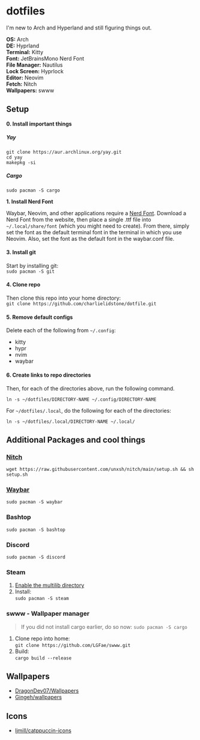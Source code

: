 # dotfiles

I'm new to Arch and Hyperland and still figuring things out.

**OS:** Arch\
**DE:** Hyprland\
**Terminal:** Kitty\
**Font:** JetBrainsMono Nerd Font\
**File Manager:** Nautilus\
**Lock Screen:** Hyprlock\
**Editor:** Neovim\
**Fetch:** Nitch\
**Wallpapers:** swww

## Setup

**0. Install important things**
##### Yay
```
git clone https://aur.archlinux.org/yay.git
cd yay
makepkg -si
```

##### Cargo
```
sudo pacman -S cargo
```

**1. Install Nerd Font**

Waybar, Neovim, and other applications require a [Nerd Font](https://www.nerdfonts.com/font-downloads). Download a Nerd Font from the website, then place a single .ttf file into ```~/.local/share/font``` (which you might need to create). From there, simply set the font as the default terminal font in the terminal in which you use Neovim. Also, set the font as the default font in the waybar.conf file.

#### 3. Install git
Start by installing git:\
```sudo pacman -S git```

#### 4. Clone repo
Then clone this repo into your home directory:\
```git clone https://github.com/charlielidstone/dotfile.git```

#### 5. Remove default configs
Delete each of the following from ```~/.config```:
- kitty
- hypr
- nvim
- waybar

#### 6. Create links to repo directories
Then, for each of the directories above, run the following command.

```ln -s ~/dotfiles/DIRECTORY-NAME ~/.config/DIRECTORY-NAME```

For ```~/dotfiles/.local```, do the following for each of the directories:

```ln -s ~/dotfiles/.local/DIRECTORY-NAME ~/.local/```


## Additional Packages and cool things

### [Nitch](https://github.com/ssleert/nitch)
```wget https://raw.githubusercontent.com/unxsh/nitch/main/setup.sh && sh setup.sh```

### [Waybar](https://github.com/Alexays/Waybar)
```sudo pacman -S waybar```

### Bashtop
```sudo pacman -S bashtop```

### Discord
```sudo pacman -S discord```

### Steam
1. [Enable the multilib directory](https://wiki.archlinux.org/title/Official_repositories#Enabling_multilib)
2. Install:\
   ```sudo pacman -S steam```

### swww - Wallpaper manager
> If you did not install cargo earlier, do so now: ```sudo pacman -S cargo```
1. Clone repo into home:\
   ```git clone https://github.com/LGFae/swww.git```
3. Build:\
   ```cargo build --release```

## Wallpapers
- [DragonDev07/Wallpapers](https://github.com/DragonDev07/Wallpapers)
- [Gingeh/wallpapers](https://github.com/Gingeh/wallpapers)

## Icons
- [ljmill/catppuccin-icons](https://github.com/ljmill/catppuccin-icons)
